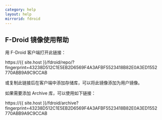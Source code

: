 ```yaml
---
category: help
layout: help
mirrorid: fdroid
---
```


## F-Droid 镜像使用帮助

用 F-Droid 客户端打开此链接： 

https://{{ site.host }}/fdroid/repo/?fingerprint=43238D512C1E5EB2D6569F4A3AFBF5523418B82E0A3ED1552770ABB9A9C9CCAB 

或复制此链接后在客户端中添加存储库，可以将此镜像添加为用户镜像。

如果需要添加 Archive 库，可以使用如下链接：

https://{{ site.host }}/fdroid/archive?fingerprint=43238D512C1E5EB2D6569F4A3AFBF5523418B82E0A3ED1552770ABB9A9C9CCAB
